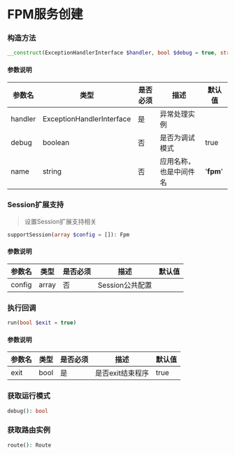 # FPM服务创建

### 构造方法

```php
__construct(ExceptionHandlerInterface $handler, bool $debug = true, string $name = '__fpm__')
```

#### 参数说明

| 参数名 | 类型 | 是否必须 | 描述 | 默认值 |
| ------------ | ------------ | ------------ | ------------ | ------------ |
| handler | ExceptionHandlerInterface | 是 | 异常处理实例 |  |
| debug | boolean | 否 | 是否为调试模式 | true |
| name | string | 否 | 应用名称，也是中间件名 | '__fpm__' |


### Session扩展支持

> 设置Session扩展支持相关

```php
supportSession(array $config = []): Fpm
```

#### 参数说明

| 参数名 | 类型 | 是否必须 | 描述 | 默认值 |
| ------------ | ------------ | ------------ | ------------ | ------------ |
| config | array | 否 | Session公共配置 |  |


### 执行回调

```php
run(bool $exit = true)
```

#### 参数说明

| 参数名 | 类型 | 是否必须 | 描述 | 默认值 |
| ------------ | ------------ | ------------ | ------------ | ------------ |
| exit | bool | 是  | 是否exit结束程序 | true |



### 获取运行模式

```php
debug(): bool
```


### 获取路由实例

```php
route(): Route
```










